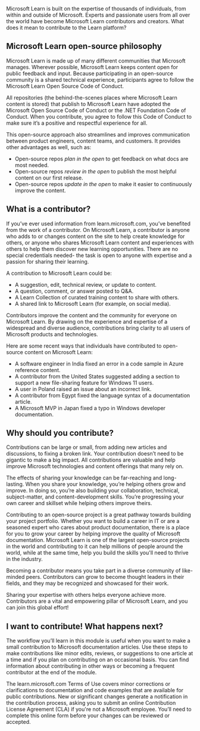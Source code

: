 Microsoft Learn is built on the expertise of thousands of individuals, from within and outside of Microsoft. Experts and passionate users from all over the world have become Microsoft Learn contributors and creators. What does it mean to contribute to the Learn platform?

## Microsoft Learn open-source philosophy

Microsoft Learn is made up of many different communities that Microsoft manages. Wherever possible, Microsoft Learn keeps content open for public feedback and input. Because participating in an open-source community is a shared technical experience, participants agree to follow the Microsoft Learn Open Source Code of Conduct.

All repositories (the behind-the-scenes places where Microsoft Learn content is stored) that publish to Microsoft Learn have adopted the Microsoft Open Source Code of Conduct or the .NET Foundation Code of Conduct. When you contribute, you agree to follow this Code of Conduct to make sure it’s a positive and respectful experience for all. 

This open-source approach also streamlines and improves communication between product engineers, content teams, and customers. It provides other advantages as well, such as:

- Open-source repos *plan in the open* to get feedback on what docs are most needed.
- Open-source repos *review in the open* to publish the most helpful content on our first release.
- Open-source repos *update in the open* to make it easier to continuously improve the content.


## What is a contributor?

If you’ve ever used information from learn.microsoft.com, you’ve benefited from the work of a contributor. On Microsoft Learn, a contributor is anyone who adds to or changes content on the site to help create knowledge for others, or anyone who shares Microsoft Learn content and experiences with others to help them discover new learning opportunities. There are no special credentials needed- the task is open to anyone with expertise and a passion for sharing their learning. 

A contribution to Microsoft Learn could be:

- A suggestion, edit, technical review, or update to content. 
- A question, comment, or answer posted to Q&A.
- A Learn Collection of curated training content to share with others.
- A shared link to Microsoft Learn (for example, on social media).

Contributors improve the content and the community for everyone on Microsoft Learn. By drawing on the experience and expertise of a widespread and diverse audience, contributions bring clarity to all users of Microsoft products and technologies. 

Here are some recent ways that individuals have contributed to open-source content on Microsoft Learn: 

- A software engineer in India fixed an error in a code sample in Azure reference content. 
- A contributor from the United States suggested adding a section to support a new file-sharing feature for Windows 11 users.
- A user in Poland raised an issue about an incorrect link. 
- A contributor from Egypt fixed the language syntax of a documentation article. 
- A Microsoft MVP in Japan fixed a typo in Windows developer documentation. 

## Why should you contribute?

Contributions can be large or small, from adding new articles and discussions, to fixing a broken link. Your contribution doesn’t need to be gigantic to make a big impact. All contributions are valuable and help improve Microsoft technologies and content offerings that many rely on. 

The effects of sharing your knowledge can be far-reaching and long-lasting. When you share your knowledge, you’re helping others grow and improve. In doing so, you’re also building your collaboration, technical, subject-matter, and content-development skills. You’re progressing your own career and skillset while helping others improve theirs. 

Contributing to an open-source project is a great pathway towards building your project portfolio. Whether you want to build a career in IT or are a seasoned expert who cares about product documentation, there is a place for you to grow your career by helping improve the quality of Microsoft documentation. Microsoft Learn is one of the largest open-source projects in the world and contributing to it can help millions of people around the world, while at the same time, help you build the skills you'll need to thrive in the industry.

Becoming a contributor means you take part in a diverse community of like-minded peers. Contributors can grow to become thought leaders in their fields, and they may be recognized and showcased for their work.

Sharing your expertise with others helps everyone achieve more. Contributors are a vital and empowering pillar of Microsoft Learn, and you can join this global effort!


## I want to contribute! What happens next?

The workflow you’ll learn in this module is useful when you want to make a small contribution to Microsoft documentation articles. Use these steps to make contributions like minor edits, reviews, or suggestions to one article at a time and if you plan on contributing on an occasional basis. You can find information about contributing in other ways or becoming a frequent contributor at the end of the module.
 
The learn.microsoft.com Terms of Use covers minor corrections or clarifications to documentation and code examples that are available for public contributions. New or significant changes generate a notification in the contribution process, asking you to submit an online Contribution License Agreement (CLA) if you're not a Microsoft employee. You’ll need to complete this online form before your changes can be reviewed or accepted. 
